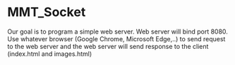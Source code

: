 # MMT_Socket
Our goal is to program a simple web server. Web server will bind port 8080. Use whatever browser (Google Chrome, Microsoft Edge,..) to send request to the web server and the web server will send response to the client (index.html and images.html)
